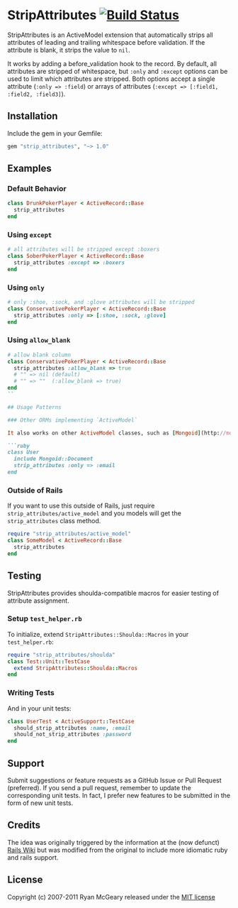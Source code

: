 # StripAttributes [![Build Status](https://secure.travis-ci.org/rmm5t/strip_attributes.png)](http://travis-ci.org/rmm5t/strip_attributes)

StripAttributes is an ActiveModel extension that automatically strips all
attributes of leading and trailing whitespace before validation. If the
attribute is blank, it strips the value to `nil`.

It works by adding a before_validation hook to the record.  By default, all
attributes are stripped of whitespace, but `:only` and `:except`
options can be used to limit which attributes are stripped.  Both options accept
a single attribute (`:only => :field`) or arrays of attributes (`:except =>
[:field1, :field2, :field3]`).

## Installation

Include the gem in your Gemfile:

```ruby
gem "strip_attributes", "~> 1.0"
```

## Examples

### Default Behavior

```ruby
class DrunkPokerPlayer < ActiveRecord::Base
  strip_attributes
end
```

### Using `except`

```ruby
# all attributes will be stripped except :boxers
class SoberPokerPlayer < ActiveRecord::Base
  strip_attributes :except => :boxers
end
```

### Using `only`

```ruby
# only :shoe, :sock, and :glove attributes will be stripped
class ConservativePokerPlayer < ActiveRecord::Base
  strip_attributes :only => [:shoe, :sock, :glove]
end
```

### Using `allow_blank`

```ruby
# allow blank column
class ConservativePokerPlayer < ActiveRecord::Base
  strip_attributes :allow_blank => true
  # "" => nil (default)
  # "" => ""  (:allow_blank => true)
end
``

## Usage Patterns

### Other ORMs implementing `ActiveModel`

It also works on other ActiveModel classes, such as [Mongoid](http://mongoid.org/) documents:

```ruby
class User
  include Mongoid::Document
  strip_attributes :only => :email
end
```

### Outside of Rails

If you want to use this outside of Rails, just require
`strip_attributes/active_model` and you models will get the `strip_attributes`
class method.

```ruby
require "strip_attributes/active_model"
class SomeModel < ActiveRecord::Base
  strip_attributes
end
```

## Testing

StripAttributes provides shoulda-compatible macros for easier testing of
attribute assignment.

### Setup `test_helper.rb`

To initialize, extend `StripAttributes::Shoulda::Macros` in your
`test_helper.rb`:

```ruby
require "strip_attributes/shoulda"
class Test::Unit::TestCase
  extend StripAttributes::Shoulda::Macros
end
```

### Writing Tests

And in your unit tests:

```ruby
class UserTest < ActiveSupport::TestCase
  should_strip_attributes :name, :email
  should_not_strip_attributes :password
end
```

## Support

Submit suggestions or feature requests as a GitHub Issue or Pull
Request (preferred). If you send a pull request, remember to update the
corresponding unit tests.  In fact, I prefer new features to be submitted in the
form of new unit tests.

## Credits

The idea was originally triggered by the information at the (now defunct) [Rails
Wiki](http://oldwiki.rubyonrails.org/rails/pages/HowToStripWhitespaceFromModelFields)
but was modified from the original to include more idiomatic ruby and rails
support.

## License

Copyright (c) 2007-2011 Ryan McGeary released under the [MIT
license](http://en.wikipedia.org/wiki/MIT_License)
